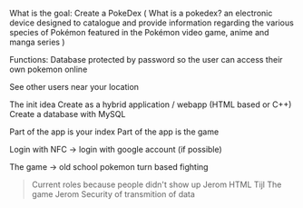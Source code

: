What is the goal: Create a PokeDex
(
    What is a pokedex?
    an electronic device designed to catalogue and provide information regarding the various species of Pokémon featured in the Pokémon video game, anime and manga series
)

Functions:
Database protected by password so the user can access their own pokemon online

See other users near your location



The init idea
Create as a hybrid application / webapp (HTML based or C++)
Create a database with MySQL

Part of the app is your index
Part of the app is the game

Login with NFC -> login with google account (if possible)

The game -> old school pokemon turn based fighting


> Current roles because people didn't show up
Jerom HTML
Tijl The game
Jerom Security of transmition of data